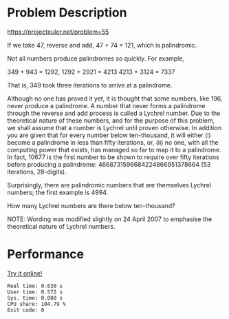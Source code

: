 # Problem Description

https://projecteuler.net/problem=55

If we take 47, reverse and add, 47 + 74 = 121, which is palindromic.

Not all numbers produce palindromes so quickly. For example,

349 + 943 = 1292,
1292 + 2921 = 4213
4213 + 3124 = 7337

That is, 349 took three iterations to arrive at a palindrome.

Although no one has proved it yet, it is thought that some numbers, like 196, never produce a palindrome. A number that never forms a palindrome through the reverse and add process is called a Lychrel number. Due to the theoretical nature of these numbers, and for the purpose of this problem, we shall assume that a number is Lychrel until proven otherwise. In addition you are given that for every number below ten-thousand, it will either (i) become a palindrome in less than fifty iterations, or, (ii) no one, with all the computing power that exists, has managed so far to map it to a palindrome. In fact, 10677 is the first number to be shown to require over fifty iterations before producing a palindrome: 4668731596684224866951378664 (53 iterations, 28-digits).

Surprisingly, there are palindromic numbers that are themselves Lychrel numbers; the first example is 4994.

How many Lychrel numbers are there below ten-thousand?

NOTE: Wording was modified slightly on 24 April 2007 to emphasise the theoretical nature of Lychrel numbers.

# Performance

[Try it online!](https://tio.run/##hVVdb@tEEH2mv2IoEkqE68aJmzRFvZdKXEQF4iLdK/FYufY4WXW9G3bX@RDw28uZdZLrpBI8xJuM5@PMOTMb1mqr3OvrN19ft95dPytzzWZNHM0XFdeNrVrN9Luzz5qb0XhClb0g@qGzV7aky8tLGB5r2jCF4oUpnyXkeM3OMxWmoqKqEhjpO5rldE/ZOEtos1TlkpSnVaGVqZxtVJleIM9vNlChNZm2eUYGWjkUKvmLH3vylv5sVfmidyn9ZB3xtmhWmhOJn@RzFJrnk1hpPk5gkxNGPDNY83E2gVEOGCfZWEDNJpOZhH9eFgGwkpgnWPtCYemYSQV2RVDWeFipcE6t0Ryg9oBF/A86LG27WJKxZA3Tsog9rLlCDtpxSORE451bwIk0HuGHlhPSCixm82lCRmg8cnBSjB72AV2GzrO2rvEnfoI/4glLPldFEpfsvcApQTowFvTrrkTHBwFS@rFlaVnC8bGOg4IvmSK0jsnWYvU98JIbMGLAqnUr6/deKhIhU5TIqPilyFx430aQkct9Q/A8oGhNULoj0JBFTrdRHs0/GmlAiSK0sy0UYVoocYqpBID0ujukfGZtNxTYXAnvHiCjDhsFDKwkLw3UEG6lcHZCoDKkhSQkNlSrOux605CQdQlCEdsJjt6QLo6wMIB0qzYos6CV3Ry04q3yAaEyG01higWIx0zXhROmm2Il0GTMTvRGy3VRYn6y0XQ260aIAcj5cJwEiw7ArN0Y@e4YayIixdE4Qw5PsMT74RKE/XJ3lE@nt7NJdjPHmY/H@e10Or/JJjOcOQ1uJickjG@vKrVQwQ/jEnyC7k55JNW7RGCijijUW/bjgnfSuzhdjWe9Zn82g/77Xqf7XZf28/k8j@V@hrTgcXced0iL51v938fb5uPnD3f0h3WVELARPWylaiWCaIX11DuISrgiHtCQpvFoNBNmuVlBPEzif@zFGZgU5bqrErfq6rCKT93bwXbY3atfbfEg@vsd5A68wAIG@@SDA7zB8PDqU/yd7lO8sSNCdcHxFZsKz/O6WDsUTVD1jra4B9/g6cUo//RlMnpR9/f/F7bn4LxLEqhcNGlraqurwTmo2pChq3f0l0lOAJvhP9JOv2HJIv86g5vR0fwB5VLMw/vBtyfQr7Ojyy/sDOvU2HDGEBYRI3iAmaVpNnoajUZnFWulMf0x/WmLvRIRRWlxgx1lkM/F48cUV4Lv/aWmsebF6@u/)

```
Real time: 0.630 s
User time: 0.572 s
Sys. time: 0.088 s
CPU share: 104.79 %
Exit code: 0
```